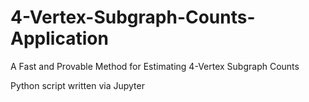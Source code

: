 # 4-Vertex-Subgraph-Counts-Application

A Fast and Provable Method for Estimating 4-Vertex Subgraph Counts

Python script written via Jupyter
